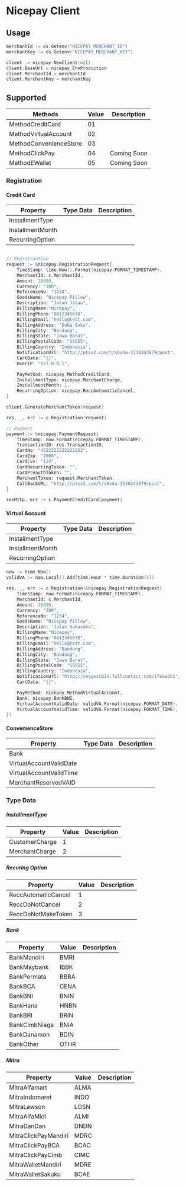 # Nicepay Client

## Usage
```go
merchantId := os.Getenv("NICEPAY_MERCHANT_ID")
merchantKey := os.Getenv("NICEPAY_MERCHANT_KEY")

client := nicepay.NewClient(nil)
client.BaseUrl = nicepay.EnvProduction
client.MerchantId = merchantId
client.MerchantKey = merchantKey
```

## Supported
|Methods|Value|Description|
|------------------------|----|-------------|
| MethodCreditCard | 01 |  |
| MethodVirtualAccount | 02 |  |
| MethodConvenienceStore | 03 |  |
| MethodClickPay | 04 | Coming Soon |
| MethodEWallet | 05 | Coming Soon |

### Registration

#### Credit Card
|Property|Type Data|Description|
|------------------|----|-------------|
| InstallmentType  | ||
| InstallmentMonth | ||
| RecurringOption  | ||

```go

// Registrantion
request := &nicepay.RegistrationRequest{
    TimeStamp: time.Now().Format(nicepay.FORMAT_TIMESTAMP),
    MerchantId: c.MerchantId,
    Amount: 20000,
    Currency: "IDR",
    ReferenceNo: "1234",
    GoodsName: "Nicepay Pillow",
    Description: "Jalan Jalan",
    BillingName:"Nicepay",
    BillingPhone:"0812345678",
    BillingEmail:"hello@test.com",
    BillingAddress: "Suka Suka",
    BillingCity: "Bandung",
    BillingState: "Jawa Barat",
    BillingPostalCode: "55555",
    BillingCountry: "Indonesia",
    NotificationUrl: "http://ptsv2.com/t/s6v4a-1530243879/post",
    CartData: "{}",
    UserIP: "127.0.0.1",

    PayMethod: nicepay.MethodCreditCard,
    InstallmentType: nicepay.MerchantCharge,
    InstallmentMonth: 1,
    RecurringOption: nicepay.ReccAutomaticCancel,
}

client.GenerateMerchantToken(request)

res, _, err := c.Registration(request)

// Payment
payment := &nicepay.PaymentRequest{
    TimeStamp: now.Format(nicepay.FORMAT_TIMESTAMP),
    TransactionID: res.TransactionID,
    CardNo: "4222222222222222",
    CardExp: "2006",
    CardCvv: "123",
    CardRecurringToken: "",
    CardPreauthToken: "",
    MerchantToken: request.MerchantToken,
    CallBackURL: "http://ptsv2.com/t/s6v4a-1530243879/post",
}

resHttp, err := c.PaymentCreditCard(payment)
```

#### Virtual Account
|Property|Type Data|Description|
|------------------|----|-------------|
| InstallmentType  | ||
| InstallmentMonth | ||
| RecurringOption  | ||

```go
now := time.Now()
validVA := now.Local().Add(time.Hour * time.Duration(5))

res, _, err := c.Registration(&nicepay.RegistrationRequest{
    TimeStamp: now.Format(nicepay.FORMAT_TIMESTAMP),
    MerchantId: c.MerchantId,
    Amount: 25000,
    Currency: "IDR",
    ReferenceNo: "1234",
    GoodsName: "Nicepay Pillow",
    Description: "Jalan Sukasuka",
    BillingName:"Nicepay",
    BillingPhone:"0812345678",
    BillingEmail:"hello@test.com",
    BillingAddress: "Bandung",
    BillingCity: "Bandung",
    BillingState: "Jawa Barat",
    BillingPostalCode: "55555",
    BillingCountry: "Indonesia",
    NotificationUrl: "http://requestbin.fullcontact.com/1fexw2h1",
    CartData: "{}",

    PayMethod: nicepay.MethodVirtualAccount,
    Bank: nicepay.BankBNI,
    VirtualAccountValidDate: validVA.Format(nicepay.FORMAT_DATE),
    VirtualAccountValidTime: validVA.Format(nicepay.FORMAT_TIME),
})
```

#### ConvenienceStore
|Property|Type Data|Description|
|------------------|----|-------------|
| Bank  | ||
| VirtualAccountValidDate | ||
| VirtualAccountValidTime  | ||
| MerchantReservedVAID  | ||

### Type Data
##### InstallmentType
|Property   |Value|Description|
|----------------|---|-----------|
| CustomerCharge | 1 ||
| MerchantCharge | 2 ||

##### Recuring Option
|Property|Value|Description|
|------------------------|----|-------------|
| ReccAutomaticCancel | 1 ||
| ReccDoNotCancel | 2 ||
| ReccDoNotMakeToken | 3 ||

##### Bank
|Property|Value|Description|
|------------------------|----|-------------|
| BankMandiri | BMRI ||
| BankMaybank | IBBK ||
| BankPermata | BBBA ||
| BankBCA | CENA ||
| BankBNI | BNIN ||
| BankHana | HNBN ||
| BankBRI | BRIN ||
| BankCimbNiaga | BNIA ||
| BankDanamon | BDIN ||
| BankOther | OTHR ||

##### Mitra
|Property|Value|Description|
|------------------------|----|-------------|
| MitraAlfamart | ALMA ||
| MitraIndomaret | INDO ||
| MitraLawson | LOSN ||
| MitraAlfaMidi | ALMI ||
| MitraDanDan | DNDN ||
| MitraClickPayMandiri | MDRC ||
| MitraClickPayBCA | BCAC ||
| MitraClickPayCimb | CIMC ||
| MitraWalletMandiri | MDRE ||
| MitraWalletSakuku | BCAE ||